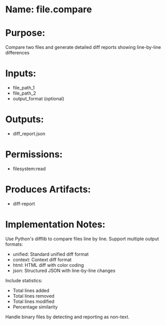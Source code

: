 # Name: file.compare

# Purpose:
Compare two files and generate detailed diff reports showing line-by-line differences

# Inputs:
- file_path_1
- file_path_2
- output_format (optional)

# Outputs:
- diff_report.json

# Permissions:
- filesystem:read

# Produces Artifacts:
- diff-report

# Implementation Notes:
Use Python's difflib to compare files line by line.
Support multiple output formats:
- unified: Standard unified diff format
- context: Context diff format
- html: HTML diff with color coding
- json: Structured JSON with line-by-line changes

Include statistics:
- Total lines added
- Total lines removed
- Total lines modified
- Percentage similarity

Handle binary files by detecting and reporting as non-text.
